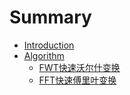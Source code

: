 # Summary

* [Introduction](README.md)
* [Algorithm](Algorithm.md)
	* [FWT快速沃尔什变换](Algorithm/FWT.md)
	* [FFT快速傅里叶变换](Algorithm/FFT.md)

